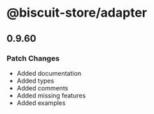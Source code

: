 # @biscuit-store/adapter

## 0.9.60
### Patch Changes

- Added documentation
- Added types
- Added comments
- Added missing features
- Added examples

